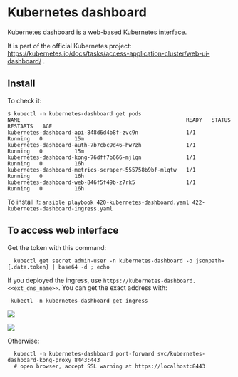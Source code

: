 # Kubernetes dashboard

Kubernetes dashboard is a web-based Kubernetes interface. 

It is part of the official Kubernetes project: https://kubernetes.io/docs/tasks/access-application-cluster/web-ui-dashboard/ . 

## Install

To check it: 

```
$ kubectl -n kubernetes-dashboard get pods
NAME                                                    READY   STATUS    RESTARTS   AGE
kubernetes-dashboard-api-848d6d4b8f-zvc9n               1/1     Running   0          15m
kubernetes-dashboard-auth-7b7cbc9d46-hw7zh              1/1     Running   0          15m
kubernetes-dashboard-kong-76dff7b666-mjlqn              1/1     Running   0          16h
kubernetes-dashboard-metrics-scraper-555758b9bf-mlqtw   1/1     Running   0          16h
kubernetes-dashboard-web-846f5f49b-z7rk5                1/1     Running   0          16h
```

To install it: `ansible playbook 420-kubernetes-dashboard.yaml 422-kubernetes-dashboard-ingress.yaml`

## To access web interface

Get the token with this command:

```
  kubectl get secret admin-user -n kubernetes-dashboard -o jsonpath={.data.token} | base64 -d ; echo
```

If you deployed the ingress, use `https://kubernetes-dashboard.<<ext_dns_name>>`. You can get the exact address with:
```
 kubectl -n kubernetes-dashboard get ingress
```

![](screenshot4.png "")

![](kubernetes-dashboard.png "")

Otherwise:

```
  kubectl -n kubernetes-dashboard port-forward svc/kubernetes-dashboard-kong-proxy 8443:443
  # open browser, accept SSL warning at https://localhost:8443
```

